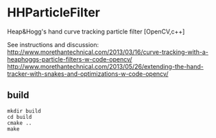 HHParticleFilter
================

Heap&amp;Hogg's hand curve tracking particle filter [OpenCV,c++]

See instructions and discussion:
http://www.morethantechnical.com/2013/03/16/curve-tracking-with-a-heaphoggs-particle-filters-w-code-opencv/
http://www.morethantechnical.com/2013/05/26/extending-the-hand-tracker-with-snakes-and-optimizations-w-code-opencv/

build
-----

	mkdir build
	cd build
	cmake ..
	make

